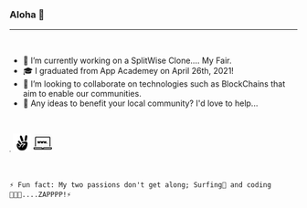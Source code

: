 ### Aloha 👋
___
<br>

- 🔭 I’m currently working on a SplitWise Clone.... My Fair.
- 🎓 I graduated from App Academey on April 26th, 2021!
- 👯 I’m looking to collaborate on technologies such as BlockChains that aim to enable our communities.
- 💬 Any ideas to benefit your local community? I'd love to help...

<br>
<p>
<a src="https://www.linkedin.com/in/coderay/">
   <img src="./images/linkedin.png" alt="linkedin" width="2rem" height="2rem">
</a>
<a src="https://angel.co/u/raymond-arthur-may">
   <img src="./images/angellist.png" alt="angellist" style="width:2rem;height:2rem;">
</a>
<a src="https://www.raymondmay.com/">
   <img src="./images/profile_pic.png" alt="personal site" style="width:2rem;height:2rem">
</a>
</p>
<br>



```⚡ Fun fact: My two passions don't get along; Surfing🌊 and coding👨🏽‍💻....ZAPPPP!⚡```
<!--
**raymondmay95/raymondmay95** is a ✨ _special_ ✨ repository because its `README.md` (this file) appears on your GitHub profile.

Here are some ideas to get you started:
- 🤔 I’m looking for help with ...
- 😄 Pronouns: ...
-->
